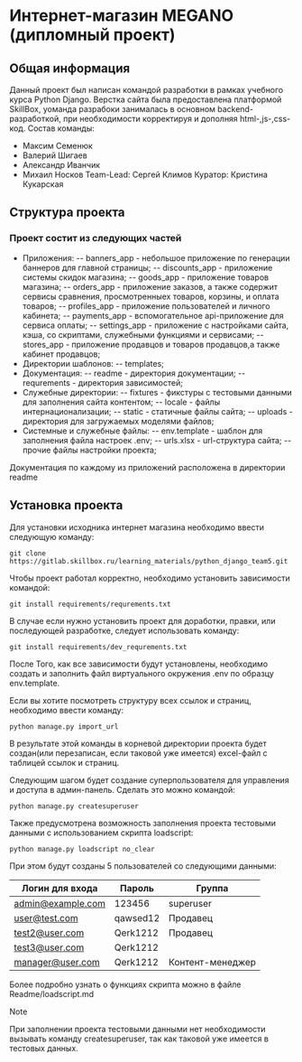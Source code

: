 # Интернет-магазин MEGANO (дипломный проект)
## Общая информация
Данный проект был написан командой разработки в рамках учебного курса Python Django. Верстка сайта была предоставлена платформой SkillBox, уоманда разрабоки занималась в основном backend-разработкой, при необходимости корректируя и дополняя html-,js-,css-код.
Состав команды:
 - Максим Семенюк
 - Валерий Шигаев
 - Александр Иванчик
 - Михаил Носков
Team-Lead: Сергей Климов
Куратор: Кристина Кукарская

## Структура проекта
### Проект состит из следующих частей
 -  Приложения:
 -- banners_app - небольшое приложение по генерации баннеров для главной страницы;
 -- discounts_app - приложение системы скидок магазина;
 -- goods_app - приложение товаров магазина;
 -- orders_app - приложение заказов, а также содержит сервисы сравнения, просмотренныех товаров, корзины, и оплата товаров;
 -- profiles_app - приложение пользователей и личного кабинета;
 -- payments_app - вспомогательное api-приложение для сервиса оплаты;
 -- settings_app - приложение с настройками сайта, кэша, со скриптами, служебными функциями и сервисами;
 -- stores_app - приложение продавцов и товаров продавцов,а также кабинет продавцов;
 - Директории шаблонов:
 -- templates;
 - Документация:
 -- readme - директория документации;
 -- requrements - директория зависимостей;
 - Служебные директории:
 -- fixtures - фикстуры с тестовыми данными для заполнения сайта контентом;
 -- locale - файлы интернационализации;
 -- static - статичные файлы сайта;
 -- uploads - директория для загружаемых моделями файлов;
 - Системные и служебные файлы:
 -- env.template - шаблон для заполнения файла настроек .env;
 -- urls.xlsx - url-структура сайта;
 -- прочие файлы настройки проекта;

Документация по каждому из приложений расположена в директории readme

## Установка проекта
Для установки исходника интернет магазина необходимо ввести следующую команду:
```
git clone https://gitlab.skillbox.ru/learning_materials/python_django_team5.git
```
Чтобы проект работал корректно, необходимо установить зависимости командой:
```
git install requirements/requrements.txt
```
В случае если нужно установить проект для доработки, правки, или последующей разработке, следует использовать команду:
```
git install requirements/dev_requrements.txt
```
После Того, как все зависимости будут установлены, необходимо создать и заполнить файл виртуального окружения .env по образцу env.template.

Если вы хотите посмотреть структуру всех ссылок и страниц, необходимо ввести команду:
```
python manage.py import_url
```
В результате этой команды в корневой директории проекта будет создан(или перезаписан, если таковой уже имеется) excel-файл с таблицей ссылок и страниц.

Следующим шагом будет создание суперпользователя для управления и доступа в админ-панель. Сделать это можно командой:
```
python manage.py createsuperuser
```
Также предусмотрена возможность заполнения проекта тестовыми данными с использованием скрипта loadscript:
```
python manage.py loadscript no_clear
```
При этом будут созданы 5 пользователей со следующими данными:

Логин для входа        | Пароль | Группа |
-----------------|-----------------|---------------|
admin@example.com          |   123456   |   superuser|
user@test.com     |   qawsed12   |    Продавец|
test2@user.com      |   Qerk1212   |    Продавец|
test3@user.com      |   Qerk1212   |               |
manager@user.com      |   Qerk1212   |      Контент-менеджер|

Более подробно узнать о функциях скрипта можно в файле Readme/loadscript.md 
> [!NOTE]
> При заполнении проекта тестовыми данными нет необходимости вызывать команду createsuperuser, так как таковой уже имеется в тестовых данных. 
